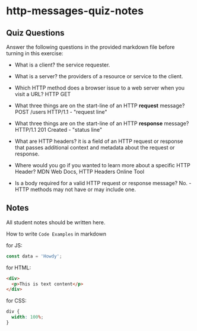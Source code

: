 # http-messages-quiz-notes

## Quiz Questions

Answer the following questions in the provided markdown file before turning in this exercise:

- What is a client?
  the service requester.

- What is a server?
  the providers of a resource or service to the client.

- Which HTTP method does a browser issue to a web server when you visit a URL?
  HTTP GET

- What three things are on the start-line of an HTTP **request** message?
  POST /users HTTP/1.1 - "request line"

- What three things are on the start-line of an HTTP **response** message?
  HTTP/1.1 201 Created - "status line"

- What are HTTP headers?
  it is a field of an HTTP request or response that passes additional context and metadata about the request or response.

- Where would you go if you wanted to learn more about a specific HTTP Header?
  MDN Web Docs, HTTP Headers Online Tool

- Is a body required for a valid HTTP request or response message?
  No. - HTTP methods may not have or may include one.

## Notes

All student notes should be written here.

How to write `Code Examples` in markdown

for JS:

```javascript
const data = 'Howdy';
```

for HTML:

```html
<div>
  <p>This is text content</p>
</div>
```

for CSS:

```css
div {
  width: 100%;
}
```
